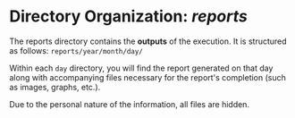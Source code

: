 # Directory Organization: *reports*

The reports directory contains the **outputs** of the execution. It is structured as follows: `reports/year/month/day/`

Within each `day` directory, you will find the report generated on that day along with accompanying files necessary for the report's completion (such as images, graphs, etc.).

Due to the personal nature of the information, all files are hidden.

